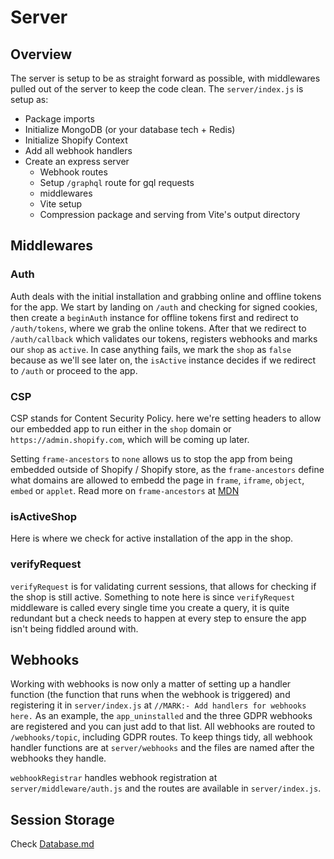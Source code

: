 # Server

## Overview

The server is setup to be as straight forward as possible, with middlewares pulled out of the server to keep the code clean. The `server/index.js` is setup as:

- Package imports
- Initialize MongoDB (or your database tech + Redis)
- Initialize Shopify Context
- Add all webhook handlers
- Create an express server
  - Webhook routes
  - Setup `/graphql` route for gql requests
  - middlewares
  - Vite setup
  - Compression package and serving from Vite's output directory

## Middlewares

### Auth

Auth deals with the initial installation and grabbing online and offline tokens for the app. We start by landing on `/auth` and checking for signed cookies, then create a `beginAuth` instance for offline tokens first and redirect to `/auth/tokens`, where we grab the online tokens. After that we redirect to `/auth/callback` which validates our tokens, registers webhooks and marks our `shop` as `active`. In case anything fails, we mark the `shop` as `false` because as we'll see later on, the `isActive` instance decides if we redirect to `/auth` or proceed to the app.

### CSP

CSP stands for Content Security Policy. here we're setting headers to allow our embedded app to run either in the `shop` domain or `https://admin.shopify.com`, which will be coming up later.

Setting `frame-ancestors` to `none` allows us to stop the app from being embedded outside of Shopify / Shopify store, as the `frame-ancestors` define what domains are allowed to embedd the page in `frame`, `iframe`, `object`, `embed` or `applet`. Read more on `frame-ancestors` at [MDN](https://developer.mozilla.org/en-US/docs/Web/HTTP/Headers/Content-Security-Policy/frame-ancestors)

### isActiveShop

Here is where we check for active installation of the app in the shop.

### verifyRequest

`verifyRequest` is for validating current sessions, that allows for checking if the shop is still active. Something to note here is since `verifyRequest` middleware is called every single time you create a query, it is quite redundant but a check needs to happen at every step to ensure the app isn't being fiddled around with.

## Webhooks

Working with webhooks is now only a matter of setting up a handler function (the function that runs when the webhook is triggered) and registering it in `server/index.js` at `//MARK:- Add handlers for webhooks here.` As an example, the `app_uninstalled` and the three GDPR webhooks are registered and you can just add to that list. All webhooks are routed to `/webhooks/topic`, including GDPR routes. To keep things tidy, all webhook handler functions are at `server/webhooks` and the files are named after the webhooks they handle.

`webhookRegistrar` handles webhook registration at `server/middleware/auth.js` and the routes are available in `server/index.js`.

## Session Storage

Check [Database.md](./database.md)
